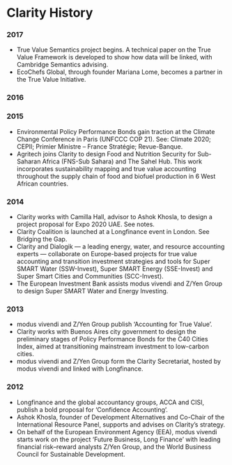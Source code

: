 # Clarity History

### 2017

* True Value Semantics project begins. A technical paper on the True Value Framework is developed to show how data will be linked, with Cambridge Semantics advising.
* EcoChefs Global, through founder Mariana Lome, becomes a partner in the True Value Initiative.

### 2016

### 2015

* Environmental Policy Performance Bonds gain traction at the Climate Change Conference in Paris \(UNFCCC COP 21\). See: Climate 2020; CEPII; Primier Ministre – France Stratégie; Revue-Banque.
* Agritech joins Clarity to design Food and Nutrition Security for Sub-Saharan Africa \(FNS-Sub Sahara\) and The Sahel Hub. This work incorporates sustainability mapping and true value accounting throughout the supply chain of food and biofuel production in 6 West African countries.

### 2014

* Clarity works with Camilla Hall, advisor to Ashok Khosla, to design a project proposal for Expo 2020 UAE. See notes.
* Clarity Coalition is launched at a Longfinance event in London. See Bridging the Gap.
* Clarity and Dialogik — a leading energy, water, and resource accounting experts — collaborate on Europe-based projects for true value accounting and transition investment strategies and tools for Super SMART Water \(SSW-Invest\), Super SMART Energy \(SSE-Invest\) and Super Smart Cities and Communities \(SCC-Invest\).
* The European Investment Bank assists modus vivendi and Z/Yen Group to design Super SMART Water and Energy Investing.

### 2013

* modus vivendi and Z/Yen Group publish ‘Accounting for True Value’.
* Clarity works with Buenos Aires city government to design the preliminary stages of Policy Performance Bonds for the C40 Cities Index, aimed at transitioning mainstream investment to low-carbon cities.
* modus vivendi and Z/Yen Group form the Clarity Secretariat, hosted by modus vivendi and linked with Longfinance.

### 2012

* Longfinance and the global accountancy groups, ACCA and CISI, publish a bold proposal for ‘Confidence Accounting’.
* Ashok Khosla, founder of Development Alternatives and Co-Chair of the International Resource Panel,  supports and advises on Clarity’s strategy.
* On behalf of the European Environment Agency \(EEA\), modus vivendi starts work on the project ‘Future Business, Long Finance’ with leading financial risk–reward analysts Z/Yen Group, and the World Business Council for Sustainable Development.



